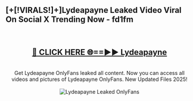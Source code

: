 <h2>[+[!VIRALS!]+]Lydeapayne Leaked Video Viral On Social X Trending Now - fd1fm</h2>
<br>
<div align="center">
<h2><a href="https://libra.edu.pl?Lydeapayne" rel="nofollow">🔴 CLICK HERE 🌐==►► Lydeapayne</a></h2>
<br>
Get Lydeapayne OnlyFans leaked all content. Now you can access all videos and pictures of Lydeapayne OnlyFans. New Updated Files 2025!
<br>
<br>
<a href="https://libra.edu.pl?Lydeapayne" rel="nofollow" data-target="animated-image.originalLink"><img src="https://i.ibb.co.com/WyWwxjT/player-gif2.gif" alt="Lydeapayne Leaked OnlyFans" style="max-width: 100%; display: inline-block;" data-target="animated-image.originalImage"></a>
</div>
<br>